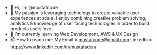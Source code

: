 - 👋 Hi, I’m @mustafcode
- 👀 My passion is leveraging technology to create valuable user experiences at scale. I enjoy combining creative problem solving, analytics & knowledge of user facing technologies in order to build products users love.
- 🌱 I’m currently learning Web Development, AWS & UX Design
- 📫 How to reach me: My Email = mustafcode@gmail.com
      LinkedIn = https://www.linkedin.com/in/mustafaden/

<!---
mustafcode/mustafcode is a ✨ special ✨ repository because its `README.md` (this file) appears on your GitHub profile.
You can click the Preview link to take a look at your changes.
--->
